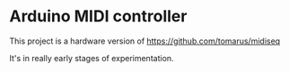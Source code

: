 Arduino MIDI controller
=======================

This project is a hardware version of https://github.com/tomarus/midiseq

It's in really early stages of experimentation.

